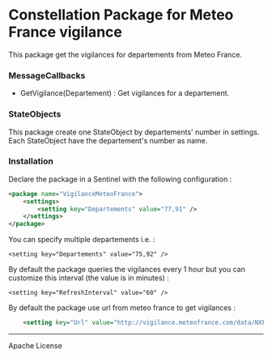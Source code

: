 # Constellation Package for Meteo France vigilance

This package get the vigilances for departements from Meteo France.

### MessageCallbacks
  - GetVigilance(Departement) : Get vigilances for a departement.

### StateObjects

This package create one StateObject by departements' number in settings. Each StateObject have the departement's number as name.

### Installation

Declare the package in a Sentinel with the following configuration :

```xml
<package name="VigilanceMeteoFrance">
	<settings>
		<setting key="Departements" value="77,91" />
	</settings>
</package>
```

You can specify multiple departements i.e. :

```<setting key="Departements" value="75,92" />```

By default the package queries the vigilances every 1 hour but you can customize this interval (the value is in minutes) :

```<setting key="RefreshInterval" value="60" />```

By default the package use url from meteo france to get vigilances :

```xml
	<setting key="Url" value="http://vigilance.meteofrance.com/data/NXFR33_LFPW_.xml" />
```
----

Apache License
